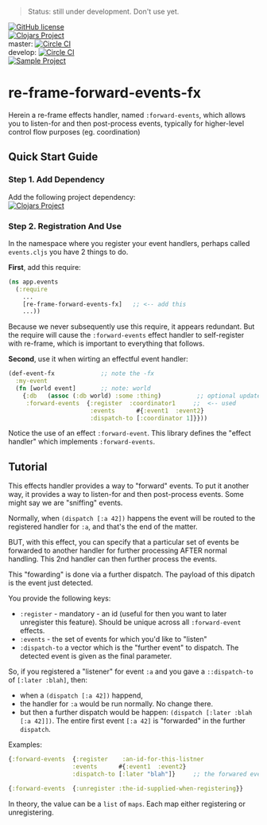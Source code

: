> Status:  still under development. Don't use yet.


[![GitHub license](https://img.shields.io/github/license/Day8/re-frame-forward-events-fx.svg)](license.txt)   
[![Clojars Project](https://img.shields.io/clojars/v/re-frame-forward-events-fx/latest-version.svg)](https://clojars.org/re-frame-forward-events-fx)  
master:  [![Circle CI](https://circleci.com/gh/Day8/re-frame-forward-events-fx/tree/master.svg?style=shield&circle-token=:circle-ci-badge-token)](https://circleci.com/gh/Day8/re-frame-forward-events-fx/tree/master)  
develop: [![Circle CI](https://circleci.com/gh/Day8/re-frame-forward-events-fx/tree/develop.svg?style=shield&circle-token=:circle-ci-badge-token)](https://circleci.com/gh/Day8/re-frame-forward-events-fx/tree/develop)  
[![Sample Project](https://img.shields.io/badge/project-example-ff69b4.svg)](https://github.com/Day8/re-frame-forward-events-fx/sample)

# re-frame-forward-events-fx

Herein a re-frame effects handler, named `:forward-events`, which allows you to listen-for and then post-process events, typically for higher-level control flow purposes (eg. coordination)

## Quick Start Guide

### Step 1. Add Dependency

Add the following project dependency:  
[![Clojars Project](https://img.shields.io/clojars/v/re-frame-forward-events-fx/latest-version.svg)](https://clojars.org/re-frame-async-flow-fx)

### Step 2. Registration And Use

In the namespace where you register your event handlers, perhaps called `events.cljs` you have 2 things to do.

**First**, add this require:
```clj
(ns app.events
  (:require 
    ...
    [re-frame-forward-events-fx]   ;; <-- add this
    ...))
```

Because we never subsequently use this require, it 
appears redundant.  But the require will cause the `:forward-events` effect 
handler to self-register with re-frame, which is important
to everything that follows.

**Second**, use it when wirting an effectful event handler: 
```clj
(def-event-fx             ;; note the -fx
  :my-event
  (fn [world event]       ;; note: world
    {:db   (assoc (:db world) :some :thing)          ;; optional update to db
     :forward-events  {:register  :coordinator1     ;;  <-- used
                       :events      #{:event1  :event2}
                       :dispatch-to [:coordinator 1]}}))
```

Notice the use of an effect `:forward-event`.  This library defines the "effect handler" which implements `:forward-events`. 

## Tutorial 

This effects handler provides a way to "forward" events. To put it another way, 
it provides a way to listen-for and then post-process events. Some might say we are "sniffing" events.

Normally, when `(dispatch [:a 42])` happens the event will be routed to
the registered handler for `:a`, and that's the end of the matter.

BUT, with this effect, you can specify that a particular set of events be
forwarded to another handler for further processing AFTER normal handling.
This  2nd handler can then further process the events.

This "fowarding" is done via a further dispatch. The payload of this dipatch
is the event just detected.

You provide the following keys:
  - `:register` - mandatory - an id  (useful for then you want to later unregister this feature). Should be unique across all           `:forward-event` effects.
  - `:events` - the set of events for which you'd like to "listen"
  - `:dispatch-to` a vector which is the "further event" to dispatch.  The detected event is given as the final parameter.

So, if you registered a "listener" for event `:a`  and you gave a `::dispatch-to` of `[:later :blah]`, then:
  - when a `(dispatch [:a 42])` happend, 
  - the handler for `:a` would be run normally. No change there. 
  - but then a further dispatch would be happen:  `(dispatch [:later :blah [:a 42]])`. The entire first event `[:a 42]` is "forwarded" in the further `dispatch`.

Examples:

```clj
{:forward-events  {:register    :an-id-for-this-listner
                  :events      #{:event1  :event2}
                  :dispatch-to [:later "blah"]}     ;; the forwared event will be conj to the end of this event vec
```

```clj
{:forward-events  {:unregister :the-id-supplied-when-registering}}
```

In theory, the value can be a `list` of `maps`.  Each map either registering or unregistering. 

